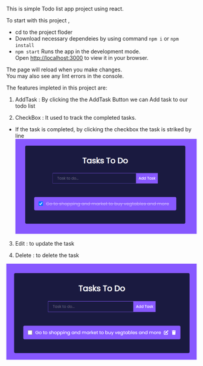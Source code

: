 This is simple Todo list app project using react.

To start with this project ,

- cd to the project floder
- Download necessary dependeies by using command `npm i` or `npm install`
- `npm start`
  Runs the app in the development mode.\
  Open [http://localhost:3000](http://localhost:3000) to view it in your browser.

The page will reload when you make changes.\
You may also see any lint errors in the console.

The features impleted in this project are:

1. AddTask : By clicking the the AddTask Button we can Add task to our todo list

2. CheckBox : It used to track the completed tasks.

- If the task is completed, by clicking the checkbox the task is striked by line
  ![alt text](image.png)

3. Edit : to update the task

4. Delete : to delete the task

![alt text](image-1.png)
